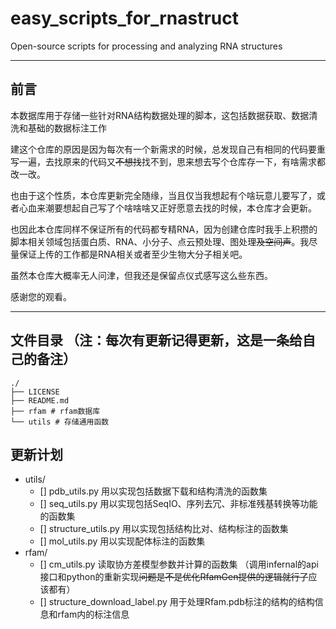 # easy_scripts_for_rnastruct
Open-source scripts for processing and analyzing RNA structures

---

## 前言
本数据库用于存储一些针对RNA结构数据处理的脚本，这包括数据获取、数据清洗和基础的数据标注工作

建这个仓库的原因是因为每次有一个新需求的时候，总发现自己有相同的代码要重写一遍，去找原来的代码又~~不想找~~找不到，思来想去写个仓库存一下，有啥需求都改一改。

也由于这个性质，本仓库更新完全随缘，当且仅当我想起有个啥玩意儿要写了，或者心血来潮要想起自己写了个啥啥啥又正好愿意去找的时候，本仓库才会更新。

也因此本仓库同样不保证所有的代码都专精RNA，因为创建仓库时我手上积攒的脚本相关领域包括蛋白质、RNA、小分子、点云预处理、图处理~~及空间声~~。我尽量保证上传的工作都是RNA相关或者至少生物大分子相关吧。

虽然本仓库大概率无人问津，但我还是保留点仪式感写这么些东西。

感谢您的观看。

---

## 文件目录 （注：每次有更新记得更新，这是一条给自己的备注）

```
./
├── LICENSE
├── README.md
├── rfam # rfam数据库
└── utils # 存储通用函数
```

## 更新计划

- utils/
  - [] pdb_utils.py 
      用以实现包括数据下载和结构清洗的函数集
  - [] seq_utils.py
      用以实现包括SeqIO、序列去冗、非标准残基转换等功能的函数集
  - [] structure_utils.py
      用以实现包括结构比对、结构标注的函数集
  - [] mol_utils.py
      用以实现配体标注的函数集
- rfam/
  - [] cm_utils.py
      读取协方差模型参数并计算的函数集 （调用infernal的api接口和python的重新实现~~问题是不是优化RfamGen提供的逻辑就行了~~应该都有）
  - [] structure_download_label.py
      用于处理Rfam.pdb标注的结构的结构信息和rfam内的标注信息